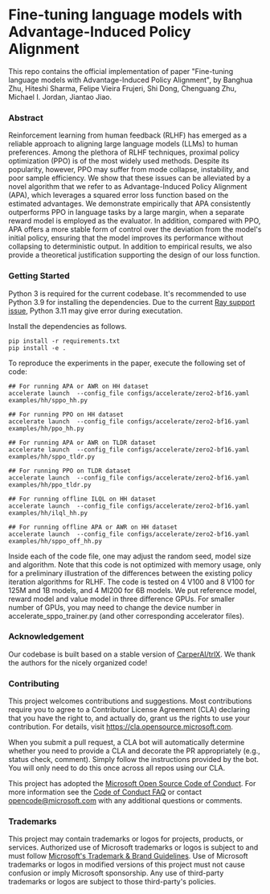 # Fine-tuning language models with Advantage-Induced Policy Alignment
This repo contains the official implementation of paper "Fine-tuning language models with Advantage-Induced Policy Alignment", by Banghua Zhu, Hiteshi Sharma, Felipe Vieira Frujeri, Shi Dong, Chenguang Zhu, Michael I. Jordan, Jiantao Jiao.


### Abstract
Reinforcement learning from human feedback (RLHF) has emerged as a reliable approach to aligning large language models (LLMs) to human preferences. Among the plethora of RLHF techniques, proximal policy optimization (PPO) is of the most widely used methods. Despite its popularity, however, PPO may suffer from mode collapse, instability, and poor sample efficiency. We show that these issues can be alleviated by a novel algorithm that we refer to as Advantage-Induced Policy Alignment (APA), which leverages a squared error loss function based on the estimated advantages. We demonstrate empirically that APA consistently outperforms PPO in language tasks by a large margin, when a separate reward model is employed as the evaluator.
In addition, compared with PPO, APA offers a more stable form of control over the deviation from the model's initial policy, ensuring that the model improves its performance without collapsing to deterministic output.
In addition to empirical results, we also provide a theoretical justification supporting the design of our loss function.


### Getting Started
Python 3 is required for the current codebase. It's recommended to use Python 3.9 for installing the dependencies. Due to the current [Ray support issue](https://github.com/ray-project/ray/issues/33232), Python 3.11 may give error during executation.

Install the dependencies as follows.

```shell 
pip install -r requirements.txt 
pip install -e . 
```

To reproduce the experiments in the paper, execute the following set of code:
```shell 
## For running APA or AWR on HH dataset
accelerate launch  --config_file configs/accelerate/zero2-bf16.yaml examples/hh/sppo_hh.py 

## For running PPO on HH dataset
accelerate launch  --config_file configs/accelerate/zero2-bf16.yaml examples/hh/ppo_hh.py 

## For running APA or AWR on TLDR dataset
accelerate launch  --config_file configs/accelerate/zero2-bf16.yaml examples/hh/sppo_tldr.py 

## For running PPO on TLDR dataset
accelerate launch  --config_file configs/accelerate/zero2-bf16.yaml examples/hh/ppo_tldr.py 

## For running offline ILQL on HH dataset
accelerate launch  --config_file configs/accelerate/zero2-bf16.yaml examples/hh/ilql_hh.py 

## For running offline APA or AWR on HH dataset
accelerate launch  --config_file configs/accelerate/zero2-bf16.yaml examples/hh/sppo_off_hh.py  
```

Inside each of the code file, one may adjust the random seed, model size and algorithm. Note that this code is not optimized with memory usage, only for a preliminary illustration of the differences between the existing policy iteration algorithms for RLHF. The code is tested on 4 V100 and 8 V100 for 125M and 1B models, and 4 MI200 for 6B models. We put reference model, reward model and value model in three difference GPUs. For smaller number of GPUs, you may need to change the device number in accelerate_sppo_trainer.py (and other corresponding accelerator files). 


### Acknowledgement
Our codebase is built based on a stable version of [CarperAI/trlX](https://github.com/CarperAI/trlx). We thank the authors for the nicely organized code!


### Contributing

This project welcomes contributions and suggestions.  Most contributions require you to agree to a
Contributor License Agreement (CLA) declaring that you have the right to, and actually do, grant us
the rights to use your contribution. For details, visit https://cla.opensource.microsoft.com.

When you submit a pull request, a CLA bot will automatically determine whether you need to provide
a CLA and decorate the PR appropriately (e.g., status check, comment). Simply follow the instructions
provided by the bot. You will only need to do this once across all repos using our CLA.

This project has adopted the [Microsoft Open Source Code of Conduct](https://opensource.microsoft.com/codeofconduct/).
For more information see the [Code of Conduct FAQ](https://opensource.microsoft.com/codeofconduct/faq/) or
contact [opencode@microsoft.com](mailto:opencode@microsoft.com) with any additional questions or comments.

### Trademarks

This project may contain trademarks or logos for projects, products, or services. Authorized use of Microsoft 
trademarks or logos is subject to and must follow 
[Microsoft's Trademark & Brand Guidelines](https://www.microsoft.com/en-us/legal/intellectualproperty/trademarks/usage/general).
Use of Microsoft trademarks or logos in modified versions of this project must not cause confusion or imply Microsoft sponsorship.
Any use of third-party trademarks or logos are subject to those third-party's policies.
